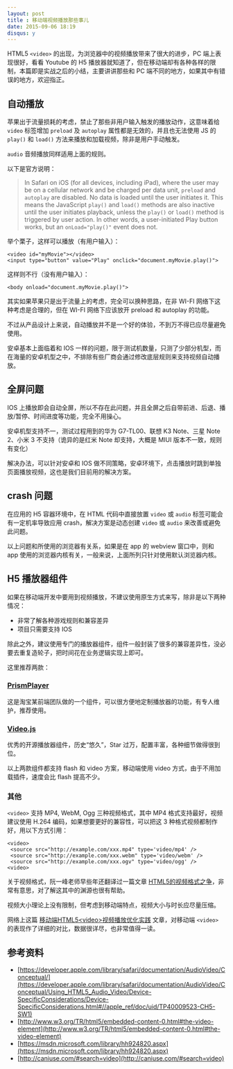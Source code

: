 ```yaml
---
layout: post
title : 移动端视频播放那些事儿
date: 2015-09-06 18:19
disqus: y
---
```


HTML5  `<video>` 的出现，为浏览器中的视频播放带来了很大的进步，PC 端上表现很好，看看 Youtube 的 H5 播放器就知道了，但在移动端却有各种各样的限制，本篇即是实战之后的小结，主要讲讲那些和 PC 端不同的地方，如果其中有错误的地方，欢迎指正。

## 自动播放

苹果出于流量损耗的考虑，禁止了那些非用户输入触发的播放动作，这意味着给 `video` 标签增加 `preload` 及 `autoplay` 属性都是无效的，并且也无法使用 JS 的 `play()` 和 `load()` 方法来播放和加载视频，除非是用户手动触发。

`audio` 音频播放同样适用上面的规则。

以下是官方说明：

> In Safari on iOS (for all devices, including iPad), where the user may be on a cellular network and be charged per data unit, `preload` and `autoplay` are disabled. No data is loaded until the user initiates it. This means the JavaScript `play()` and `load()` methods are also inactive until the user initiates playback, unless the `play()` or `load()` method is triggered by user action. In other words, a user-initiated Play button works, but an `onLoad="play()"` event does not.

举个栗子，这样可以播放（有用户输入）：

```
<video id="myMovie"></video>
<input type="button" value="Play" onclick="document.myMovie.play()">
```

这样则不行（没有用户输入）：

```
<body onload="document.myMovie.play()">
```

其实如果苹果只是出于流量上的考虑，完全可以换种思路，在非 WI-FI 网络下这种考虑是合理的，但在 WI-FI 网络下应该放开 preload 和 autoplay 的功能。

不过从产品设计上来说，自动播放并不是一个好的体验，不到万不得已应尽量避免使用。

安卓基本上面临着和 IOS 一样的问题，限于测试机数量，只测了少部分机型，而在海量的安卓机型之中，不排除有些厂商会通过修改底层规则来支持视频自动播放。

## 全屏问题

IOS 上播放即会自动全屏，所以不存在此问题，并且全屏之后自带前进、后退、播放/暂停、时间进度等功能，完全不用操心。

安卓机型支持不一，测试过程用到的华为 G7-TL00、联想 K3 Note、三星 Note 2、小米 3 不支持（诡异的是红米 Note 却支持，大概是 MIUI 版本不一致，规则有变化）

解决办法，可以针对安卓和 IOS 做不同策略，安卓环境下，点击播放时跳到单独页面播放视频，这也是我们目前用的解决方案。

## crash 问题

在应用的 H5 容器环境中，在 HTML 代码中直接放置 `video` 或 `audio` 标签可能会有一定机率导致应用 crash，解决方案是动态创建 `video` 或 `audio` 来改善或避免此问题。

以上问题和所使用的浏览器有关系，如果是在 app 的 webview 窗口中，则和 app 使用的浏览器内核有关，一般来说，上面所列只针对使用默认浏览器内核。

## H5 播放器组件

如果在移动端开发中要用到视频播放，不建议使用原生方式来写，除非是以下两种情况：

- 非常了解各种游戏规则和兼容差异
- 项目只需要支持 IOS

除此之外，建议使用专门的播放器组件，组件一般封装了很多的兼容差异性，没必要去重复造轮子，把时间花在业务逻辑实现上即可。

这里推荐两款：

### [PrismPlayer](http://prism.tv.taobao.org/)

这是淘宝某前端团队做的一个组件，可以很方便地定制播放器的功能，有专人维护，推荐使用。

### [Video.js](http://www.videojs.com/)

优秀的开源播放器组件，历史“悠久”，Star 过万，配置丰富，各种细节做得很到位。

以上两款组件都支持 flash 和 video 方案，移动端使用 video 方式，由于不用加载插件，速度会比 flash 提高不少。

### 其他

`<video>` 支持 MP4, WebM, Ogg 三种视频格式，其中 MP4 格式支持最好，视频建议使用 H.264 编码，如果想要更好的兼容性，可以把这 3 种格式视频都制作好，用以下方式引用：

```
<video>
 <source src="http://example.com/xxx.mp4" type='video/mp4' />
 <source src="http://example.com/xxx.webm" type='video/webm' />
 <source src="http://example.com/xxx.ogv" type='video/ogg' />
<video>
```

关于视频格式，阮一峰老师早些年还翻译过一篇文章 [HTML5的视频格式之争](http://www.ruanyifeng.com/blog/2010/05/html5_codec_fight.html)，非常有意思，对了解这其中的渊源也很有帮助。

视频大小理论上没有限制，但考虑到移动端特点，视频大小与时长应尽量压缩。

网络上这篇 [移动端HTML5&lt;video&gt;视频播放优化实践](http://www.xuanfengge.com/html5-video-play.html) 文章，对移动端 `<video>` 的表现作了详细的对比，数据很详尽，也非常值得一读。

## 参考资料

- [https://developer.apple.com/library/safari/documentation/AudioVideo/Conceptual/](https://developer.apple.com/library/safari/documentation/AudioVideo/Conceptual/Using_HTML5_Audio_Video/Device-SpecificConsiderations/Device-SpecificConsiderations.html#//apple_ref/doc/uid/TP40009523-CH5-SW1)
- [http://www.w3.org/TR/html5/embedded-content-0.html#the-video-element](http://www.w3.org/TR/html5/embedded-content-0.html#the-video-element)
- [https://msdn.microsoft.com/library/hh924820.aspx](https://msdn.microsoft.com/library/hh924820.aspx)
- [http://caniuse.com/#search=video](http://caniuse.com/#search=video)

